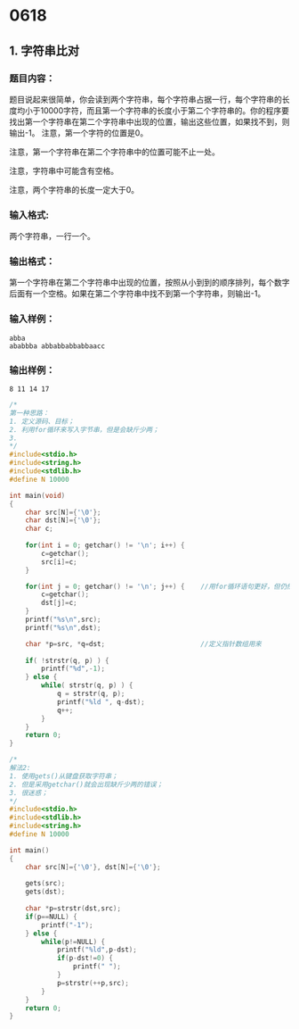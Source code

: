 # 0618
## 1. 字符串比对
### 题目内容：
题目说起来很简单，你会读到两个字符串，每个字符串占据一行，每个字符串的长度均小于10000字符，而且第一个字符串的长度小于第二个字符串的。你的程序要找出第一个字符串在第二个字符串中出现的位置，输出这些位置，如果找不到，则输出-1。
注意，第一个字符的位置是0。

注意，第一个字符串在第二个字符串中的位置可能不止一处。

注意，字符串中可能含有空格。

注意，两个字符串的长度一定大于0。

### 输入格式:
两个字符串，一行一个。
### 输出格式：
第一个字符串在第二个字符串中出现的位置，按照从小到到的顺序排列，每个数字后面有一个空格。如果在第二个字符串中找不到第一个字符串，则输出-1。
### 输入样例：
```
abba
ababbba abbabbabbabbaacc
```
### 输出样例：
```
8 11 14 17
```

```C
/*
第一种思路：
1. 定义源码、目标；
2. 利用for循环来写入字节串，但是会缺斤少两；
3. 
*/
#include<stdio.h>
#include<string.h>
#include<stdlib.h>
#define N 10000

int main(void)
{
    char src[N]={'\0'};             
    char dst[N]={'\0'};             
    char c;                         
    
    for(int i = 0; getchar() != '\n'; i++) {
        c=getchar();
        src[i]=c;
    }

    for(int j = 0; getchar() != '\n'; j++) {    //用for循环语句更好，但仍然解决不了问题
        c=getchar();
        dst[j]=c;
    }
    printf("%s\n",src);
    printf("%s\n",dst);

    char *p=src, *q=dst;                        //定义指针数组用来
    
    if( !strstr(q, p) ) {
        printf("%d",-1);
    } else {
        while( strstr(q, p) ) {
            q = strstr(q, p);
            printf("%ld ", q-dst);
            q++;
        }
    }
    return 0;
}

/*
解法2:
1. 使用gets()从键盘获取字符串；
2. 但是采用getchar()就会出现缺斤少两的错误；
3. 很迷惑；
*/
#include<stdio.h>
#include<stdlib.h>
#include<string.h>
#define N 10000

int main()
{
    char src[N]={'\0'}, dst[N]={'\0'};
    
    gets(src);
    gets(dst);
    
    char *p=strstr(dst,src);
    if(p==NULL) {
        printf("-1");
    } else {
        while(p!=NULL) {
            printf("%ld",p-dst);
            if(p-dst!=0) {
                printf(" ");
            }
            p=strstr(++p,src);
        }
    }
    return 0;
}
```
